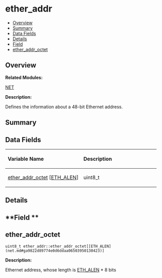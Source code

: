 # ether\_addr<a name="EN-US_TOPIC_0000001059034636"></a>

-   [Overview](#section1936387096165636)
-   [Summary](#section1064980546165636)
-   [Data Fields](#pub-attribs)
-   [Details](#section676010182165636)
-   [Field](#section888609737165636)
-   [ether\_addr\_octet](#ab1da2d21c37234dd8ac1d535c9bc6596)

## **Overview**<a name="section1936387096165636"></a>

**Related Modules:**

[NET](net.md)

**Description:**

Defines the information about a 48-bit Ethernet address. 

## **Summary**<a name="section1064980546165636"></a>

## Data Fields<a name="pub-attribs"></a>

<a name="table363330036165636"></a>
<table><thead align="left"><tr id="row1303325139165636"><th class="cellrowborder" valign="top" width="50%" id="mcps1.1.3.1.1"><p id="p96125210165636"><a name="p96125210165636"></a><a name="p96125210165636"></a>Variable Name</p>
</th>
<th class="cellrowborder" valign="top" width="50%" id="mcps1.1.3.1.2"><p id="p1329868342165636"><a name="p1329868342165636"></a><a name="p1329868342165636"></a>Description</p>
</th>
</tr>
</thead>
<tbody><tr id="row44733737165636"><td class="cellrowborder" valign="top" width="50%" headers="mcps1.1.3.1.1 "><p id="p1547869363165636"><a name="p1547869363165636"></a><a name="p1547869363165636"></a><a href="ether_addr.md#ab1da2d21c37234dd8ac1d535c9bc6596">ether_addr_octet</a> [<a href="net.md#ga9822d89774e0d6ddaa06503950130423">ETH_ALEN</a>]</p>
</td>
<td class="cellrowborder" valign="top" width="50%" headers="mcps1.1.3.1.2 "><p id="p536493676165636"><a name="p536493676165636"></a><a name="p536493676165636"></a>uint8_t </p>
</td>
</tr>
</tbody>
</table>

## **Details**<a name="section676010182165636"></a>

## **Field **<a name="section888609737165636"></a>

## ether\_addr\_octet<a name="ab1da2d21c37234dd8ac1d535c9bc6596"></a>

```
uint8_t ether_addr::ether_addr_octet[[ETH_ALEN](net.md#ga9822d89774e0d6ddaa06503950130423)]
```

 **Description:**

Ethernet address, whose length is  [ETH\_ALEN](net.md#ga9822d89774e0d6ddaa06503950130423)  \* 8 bits 

